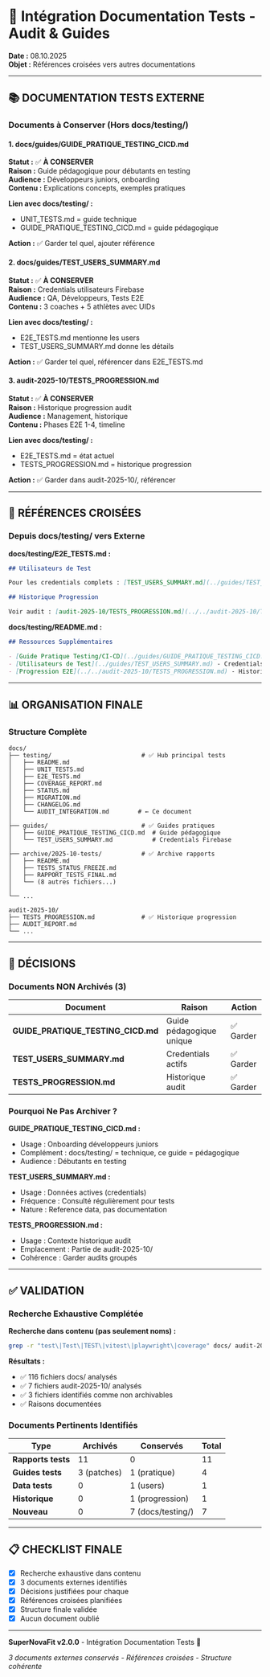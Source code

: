 # 🔗 Intégration Documentation Tests - Audit & Guides

**Date :** 08.10.2025  
**Objet :** Références croisées vers autres documentations

---

## 📚 DOCUMENTATION TESTS EXTERNE

### Documents à Conserver (Hors docs/testing/)

#### 1. docs/guides/GUIDE_PRATIQUE_TESTING_CICD.md

**Statut :** ✅ **À CONSERVER**  
**Raison :** Guide pédagogique pour débutants en testing  
**Audience :** Développeurs juniors, onboarding  
**Contenu :** Explications concepts, exemples pratiques

**Lien avec docs/testing/ :**

- UNIT_TESTS.md = guide technique
- GUIDE_PRATIQUE_TESTING_CICD.md = guide pédagogique

**Action :** ✅ Garder tel quel, ajouter référence

#### 2. docs/guides/TEST_USERS_SUMMARY.md

**Statut :** ✅ **À CONSERVER**  
**Raison :** Credentials utilisateurs Firebase  
**Audience :** QA, Développeurs, Tests E2E  
**Contenu :** 3 coaches + 5 athlètes avec UIDs

**Lien avec docs/testing/ :**

- E2E_TESTS.md mentionne les users
- TEST_USERS_SUMMARY.md donne les détails

**Action :** ✅ Garder tel quel, référencer dans E2E_TESTS.md

#### 3. audit-2025-10/TESTS_PROGRESSION.md

**Statut :** ✅ **À CONSERVER**  
**Raison :** Historique progression audit  
**Audience :** Management, historique  
**Contenu :** Phases E2E 1-4, timeline

**Lien avec docs/testing/ :**

- E2E_TESTS.md = état actuel
- TESTS_PROGRESSION.md = historique progression

**Action :** ✅ Garder dans audit-2025-10/, référencer

---

## 🔗 RÉFÉRENCES CROISÉES

### Depuis docs/testing/ vers Externe

**docs/testing/E2E_TESTS.md :**

```markdown
## Utilisateurs de Test

Pour les credentials complets : [TEST_USERS_SUMMARY.md](../guides/TEST_USERS_SUMMARY.md)

## Historique Progression

Voir audit : [audit-2025-10/TESTS_PROGRESSION.md](../../audit-2025-10/TESTS_PROGRESSION.md)
```

**docs/testing/README.md :**

```markdown
## Ressources Supplémentaires

- [Guide Pratique Testing/CI-CD](../guides/GUIDE_PRATIQUE_TESTING_CICD.md) - Pour débutants
- [Utilisateurs de Test](../guides/TEST_USERS_SUMMARY.md) - Credentials Firebase
- [Progression E2E](../../audit-2025-10/TESTS_PROGRESSION.md) - Historique audit
```

---

## 📊 ORGANISATION FINALE

### Structure Complète

```
docs/
├── testing/                         # ✅ Hub principal tests
│   ├── README.md
│   ├── UNIT_TESTS.md
│   ├── E2E_TESTS.md
│   ├── COVERAGE_REPORT.md
│   ├── STATUS.md
│   ├── MIGRATION.md
│   ├── CHANGELOG.md
│   └── AUDIT_INTEGRATION.md        # ← Ce document
│
├── guides/                          # ✅ Guides pratiques
│   ├── GUIDE_PRATIQUE_TESTING_CICD.md  # Guide pédagogique
│   └── TEST_USERS_SUMMARY.md           # Credentials Firebase
│
├── archive/2025-10-tests/           # ✅ Archive rapports
│   ├── README.md
│   ├── TESTS_STATUS_FREEZE.md
│   ├── RAPPORT_TESTS_FINAL.md
│   └── (8 autres fichiers...)
│
└── ...

audit-2025-10/
├── TESTS_PROGRESSION.md             # ✅ Historique progression
├── AUDIT_REPORT.md
└── ...
```

---

## 🎯 DÉCISIONS

### Documents NON Archivés (3)

| Document                           | Raison                   | Action    |
| ---------------------------------- | ------------------------ | --------- |
| **GUIDE_PRATIQUE_TESTING_CICD.md** | Guide pédagogique unique | ✅ Garder |
| **TEST_USERS_SUMMARY.md**          | Credentials actifs       | ✅ Garder |
| **TESTS_PROGRESSION.md**           | Historique audit         | ✅ Garder |

### Pourquoi Ne Pas Archiver ?

**GUIDE_PRATIQUE_TESTING_CICD.md :**

- Usage : Onboarding développeurs juniors
- Complément : docs/testing/ = technique, ce guide = pédagogique
- Audience : Débutants en testing

**TEST_USERS_SUMMARY.md :**

- Usage : Données actives (credentials)
- Fréquence : Consulté régulièrement pour tests
- Nature : Reference data, pas documentation

**TESTS_PROGRESSION.md :**

- Usage : Contexte historique audit
- Emplacement : Partie de audit-2025-10/
- Cohérence : Garder audits groupés

---

## ✅ VALIDATION

### Recherche Exhaustive Complétée

**Recherche dans contenu (pas seulement noms) :**

```bash
grep -r "test\|Test\|TEST\|vitest\|playwright\|coverage" docs/ audit-2025-10/
```

**Résultats :**

- ✅ 116 fichiers docs/ analysés
- ✅ 7 fichiers audit-2025-10/ analysés
- ✅ 3 fichiers identifiés comme non archivables
- ✅ Raisons documentées

### Documents Pertinents Identifiés

| Type               | Archivés    | Conservés         | Total |
| ------------------ | ----------- | ----------------- | ----- |
| **Rapports tests** | 11          | 0                 | 11    |
| **Guides tests**   | 3 (patches) | 1 (pratique)      | 4     |
| **Data tests**     | 0           | 1 (users)         | 1     |
| **Historique**     | 0           | 1 (progression)   | 1     |
| **Nouveau**        | 0           | 7 (docs/testing/) | 7     |

---

## 📋 CHECKLIST FINALE

- [x] Recherche exhaustive dans contenu
- [x] 3 documents externes identifiés
- [x] Décisions justifiées pour chaque
- [x] Références croisées planifiées
- [x] Structure finale validée
- [x] Aucun document oublié

---

**SuperNovaFit v2.0.0** - Intégration Documentation Tests 🔗

_3 documents externes conservés - Références croisées - Structure cohérente_

